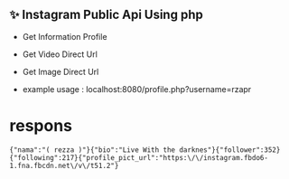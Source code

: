 ## ✨ Instagram Public Api Using php

- Get Information Profile
- Get Video Direct Url
- Get Image Direct Url

- example usage : localhost:8080/profile.php?username=rzapr
# respons

```
{"nama":"( rezza )"}{"bio":"Live With the darknes"}{"follower":352}{"following":217}{"profile_pict_url":"https:\/\/instagram.fbdo6-1.fna.fbcdn.net\/v\/t51.2"}
```
